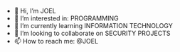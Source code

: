 - 👋 Hi, I’m JOEL
- 👀 I’m interested in: PROGRAMMING
- 🌱 I’m currently learning INFORMATION TECHNOLOGY
- 💞️ I’m looking to collaborate on SECURITY PROJECTS
- 📫 How to reach me: @JOEL

<!---
Gjoeln/Gjoeln is a ✨ special ✨ repository because its `README.md` (this file) appears on your GitHub profile.
You can click the Preview link to take a look at your changes.
--->
